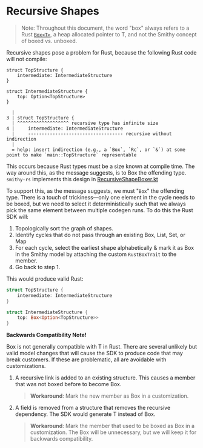 # Recursive Shapes
> Note: Throughout this document, the word "box" always refers to a Rust [`Box<T>`](https://doc.rust-lang.org/std/boxed/struct.Box.html), a heap allocated pointer to T, and not the Smithy concept of boxed vs. unboxed.

Recursive shapes pose a problem for Rust, because the following Rust code will not compile:

```rust,compile_fail
struct TopStructure {
    intermediate: IntermediateStructure
}

struct IntermediateStructure {
    top: Option<TopStructure>
}
```

```text
  |
3 | struct TopStructure {
  | ^^^^^^^^^^^^^^^^^^^ recursive type has infinite size
4 |     intermediate: IntermediateStructure
  |     ----------------------------------- recursive without indirection
  |
  = help: insert indirection (e.g., a `Box`, `Rc`, or `&`) at some point to make `main::TopStructure` representable
```

This occurs because Rust types must be a size known at compile time. The way around this, as the message suggests, is to Box the offending type. `smithy-rs` implements this design in [RecursiveShapeBoxer.kt](https://github.com/smithy-lang/smithy-rs/blob/main/codegen/src/main/kotlin/software/amazon/smithy/rust/codegen/smithy/transformers/RecursiveShapeBoxer.kt)

To support this, as the message suggests, we must "`Box`" the offending type. There is a touch of trickiness—only one element in the cycle needs to be boxed, but we need to select it deterministically such that we always pick the same element between multiple codegen runs. To do this the Rust SDK will:

1. Topologically sort the graph of shapes.
2. Identify cycles that do not pass through an existing Box<T>, List, Set, or Map
3. For each cycle, select the earliest shape alphabetically & mark it as Box<T> in the Smithy model by attaching the custom `RustBoxTrait` to the member.
4. Go back to step 1.

This would produce valid Rust:

```rust
struct TopStructure {
    intermediate: IntermediateStructure
}

struct IntermediateStructure {
    top: Box<Option<TopStructure>>
}
```

**Backwards Compatibility Note!**

Box<T> is not generally compatible with T in Rust. There are several unlikely but valid model changes that will cause the SDK to produce code that may break customers. If these are problematic, all are avoidable with customizations.

1. A recursive link is added to an existing structure. This causes a member that was not boxed before to become Box<T>.

    > **Workaround**: Mark the new member as Box<T> in a customization.

1. A field is removed from a structure that removes the recursive dependency. The SDK would generate T instead of Box<T>.

    > **Workaround**: Mark the member that used to be boxed as Box<T> in a customization. The Box will be unnecessary, but we will keep it for backwards compatibility.
